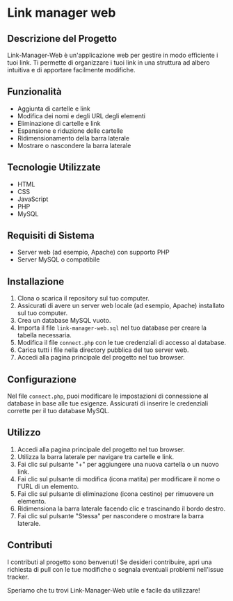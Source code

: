 # Link manager web

## Descrizione del Progetto

Link-Manager-Web è un'applicazione web per gestire in modo efficiente i tuoi link. Ti permette di organizzare i tuoi link in una struttura ad albero intuitiva e di apportare facilmente modifiche.

## Funzionalità

- Aggiunta di cartelle e link
- Modifica dei nomi e degli URL degli elementi
- Eliminazione di cartelle e link
- Espansione e riduzione delle cartelle
- Ridimensionamento della barra laterale
- Mostrare o nascondere la barra laterale

## Tecnologie Utilizzate

- HTML
- CSS
- JavaScript
- PHP
- MySQL

## Requisiti di Sistema

- Server web (ad esempio, Apache) con supporto PHP
- Server MySQL o compatibile

## Installazione

1. Clona o scarica il repository sul tuo computer.
2. Assicurati di avere un server web locale (ad esempio, Apache) installato sul tuo computer.
3. Crea un database MySQL vuoto.
4. Importa il file `link-manager-web.sql` nel tuo database per creare la tabella necessaria.
5. Modifica il file `connect.php` con le tue credenziali di accesso al database.
6. Carica tutti i file nella directory pubblica del tuo server web.
7. Accedi alla pagina principale del progetto nel tuo browser.

## Configurazione

Nel file `connect.php`, puoi modificare le impostazioni di connessione al database in base alle tue esigenze. Assicurati di inserire le credenziali corrette per il tuo database MySQL.

## Utilizzo

1. Accedi alla pagina principale del progetto nel tuo browser.
2. Utilizza la barra laterale per navigare tra cartelle e link.
3. Fai clic sul pulsante "+" per aggiungere una nuova cartella o un nuovo link.
4. Fai clic sul pulsante di modifica (icona matita) per modificare il nome o l'URL di un elemento.
5. Fai clic sul pulsante di eliminazione (icona cestino) per rimuovere un elemento.
6. Ridimensiona la barra laterale facendo clic e trascinando il bordo destro.
7. Fai clic sul pulsante "Stessa" per nascondere o mostrare la barra laterale.

## Contributi

I contributi al progetto sono benvenuti! Se desideri contribuire, apri una richiesta di pull con le tue modifiche o segnala eventuali problemi nell'issue tracker.

Speriamo che tu trovi Link-Manager-Web utile e facile da utilizzare!
